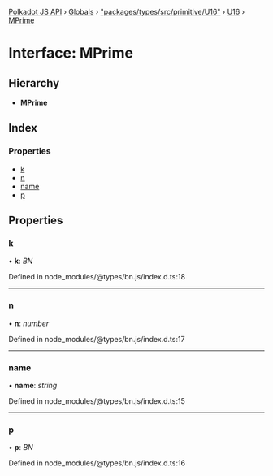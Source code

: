 [Polkadot JS API](../README.md) › [Globals](../globals.md) › ["packages/types/src/primitive/U16"](../modules/_packages_types_src_primitive_u16_.md) › [U16](../classes/_packages_types_src_primitive_u16_.u16.md) › [MPrime](_packages_types_src_primitive_u16_.u16.mprime.md)

# Interface: MPrime

## Hierarchy

* **MPrime**

## Index

### Properties

* [k](_packages_types_src_primitive_u16_.u16.mprime.md#k)
* [n](_packages_types_src_primitive_u16_.u16.mprime.md#n)
* [name](_packages_types_src_primitive_u16_.u16.mprime.md#name)
* [p](_packages_types_src_primitive_u16_.u16.mprime.md#p)

## Properties

###  k

• **k**: *BN*

Defined in node_modules/@types/bn.js/index.d.ts:18

___

###  n

• **n**: *number*

Defined in node_modules/@types/bn.js/index.d.ts:17

___

###  name

• **name**: *string*

Defined in node_modules/@types/bn.js/index.d.ts:15

___

###  p

• **p**: *BN*

Defined in node_modules/@types/bn.js/index.d.ts:16
